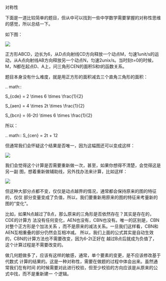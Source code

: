     
对称性

下面是一道比较简单的题目，但从中可以找到一些中学数学需要掌握的对称性思维的感觉，所以总结一下。

如下图：

![](_static/对称性.png)

正方形ABCD，边长为6，从D点向射线CD方向释放一个动点M，匀速1unit/s的运动，从A点向射线AB方向释放另一个动点N，匀速2unix/s。当时刻t=0的时候，M，N都在起点D、A上，问三角形CEN的面积S和t的函数关系。

题目本身没有什么难度，就是用正方形的面积减去三个直角三角形的面积：

  .. math::

  S_{cde} = 2 \times 6 \times \frac{1}{2}

  S_{aen} = 4 \times 2t \times \frac{1}{2}

  S_{bcn} = (6-2t) \times 6 \times \frac{1}{2}

所以：

  .. math:: S_{cen} = 2t + 12

但通常我们会怀疑这个结果是否唯一，因为这幅图还可以变成这样：

![](_static/对称性1.png)

我们会觉得这个计算是否需要重新做一次，甚至，如果你想得不清楚，会觉得这是另一副
图，想着重新做辅助线，另外找办法来计算，比如这样：

![](_static/对称性2.png)

但这种大部分点都不变，仅仅是动点越界的情况，通常都会保持原来的图的特征的，仅仅
部分变量变成了负值，所以，我们要重新用原来的图的特征来考量新的图的“变化”。

比如，如果N点越过了B点，那么原来的三角形是否依然存在？其实是存在的，CDE的计算方
法没有任何变化，AEN也没有，CBN也没有。唯一的区别是，CBN对整个正方形是个加法关系
，而不是原来的减法关系。一旦我们这样看，CBN和AEN互相重叠的部分仍然会互相冲减。
所以，我们上面的公式其实是自动生效的，CBN的计算方法也不需要改变，因为6-2t正好在
越过B点后就成为负值了，这个计算过程是不需要改变的。

做几何题做多了，应该有这样的敏感，通常，单个要素的变更，是不应该修改基于代数式
计算的结果的。这是一种对称性，需要在做题的过程中体会出来。虽然通常我们在有时间
的时候需要对此进行校验，但至少校验的方向应该是从原来的公式中找，而不是重新建一
个逻辑。
